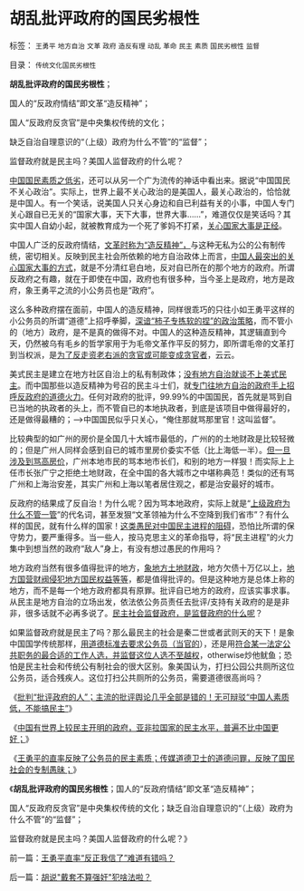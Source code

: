# 胡乱批评政府的国民劣根性

标签： `王勇平` `地方自治` `文革` `政府` `造反有理` `动乱` `革命` `民主` `素质` `国民劣根性` `监督` 

目录： `传统文化国民劣根性`

**胡乱批评政府的国民劣根性**；

国人的“反政府情结”即文革“造反精神”；

国人“反政府反贪官”是中央集权传统的文化；

缺乏自治自理意识的“（上级）政府为什么不管”的“监督”；

监督政府就是民主吗？美国人监督政府的什么呢？

[中国国民素质之低劣](../../../2011/8/13/批评“批评政府的人”.md)，还可以从另一个广为流传的神话中看出来。据说“中国国民不关心政治”。实际上，世界上最不关心政治的是美国人，最关心政治的，恰恰就是中国人。有一个笑话，说美国人只关心身边和自已利益有关的小事，中国人专门关心跟自已无关的“国家大事，天下大事，世界大事……”，难道仅仅是笑话吗？其实中国人自幼小起，就被教育成为一个死了爹妈不打紧，[关心国家大事是正经](../../../2009/9/27/无私的爱仆主义和有私的爱国.md)。

中国人广泛的反政府情结，[文革时称为“造反精神”，](http://darthvad123.wordpress.com/2011/04/11/%E7%A7%91%E5%AD%A6%E7%9A%84%E5%8F%91%E5%B1%95%E8%A7%82/)与这种无私为公的公有制传统，密切相关。反映到民主社会所依赖的地方自治政体上而言，[中国人最突出的关心国家大事的方式](../../../2010/4/16/中国人的参政议政意识世界第一，从娃娃抓起！.md)，就是不分清红皂白地，反对自已所在的那个地方的政府。所谓反政府之有趣，就在于即使在中国，政府也有很多种，当今圣上是政府，地方是政府，象王勇平之流的小公务员也是“政府”。

这么多种政府摆在面前，中国人的造反精神，同样很乖巧的只往小如王勇平这样的小公务员的所谓“道德”上招呼拳脚，[深谙“柿子专拣软的捏”的政治策略](../../../2009/8/25/柿子宜拣软的捏.md)，而不管小的（地方）政府，是不是真的做得不对。中国人的这种造反精神，其逻辑直到今天，仍然被乌有毛乡的哲学家用于为毛帝文革作平反的努力，即所谓毛帝的文革打到当权派，是[为了反走资老右派的贪官或可能变成贪官者](../../../2009/7/3/看看毛主席是怎样发动文革反腐的.md)，云云。

美式民主是建立在地方社区自治上的私有制政体；[没有地方自治就谈不上美式民主](../../../2011/3/16/美国的户籍制度和民粹运动.md)。而中国那些以造反精神为号召的民主斗士们，就[专门往地方自治的政府手上招呼反政府的道德火力](../../../2010/4/16/朋党相援之“你是咱们一伙的吗”.md)。任何对政府的批评，99.99%的中国国民，首先就是骂到自已当地的执政者的头上，而不管自已的本地执政者，到底是该项目中做得最好的，还是做得最糟的；——>中国国民似乎只关心，“俺住那就骂那里官！这叫监督”。

比较典型的如广州的房价是全国几十大城市最低的，广州的的土地财政是比较轻微的；但是广州人同样会感到自已的城市里房价委实不低（比上海低一半）。[但一旦涉及到骂高房价](../../../2009/7/18/为什么商品房市场确实不存在腐败.md)，广州本地市民的骂本地市长们，和别的地方一样狠！而实际上上任市长张广宁之拒绝土地财政，在全中国的各大城市之中堪称典范！类似的还有骂广州和上海治安差，其实广州和上海以笔者居住观之，都是治安最好的城市。

反政府的结果成了反自治！为什么呢？因为骂本地政府，实际上就是“[上级政府为什么不管一管](http://blog.sina.com.cn/s/blog_5563a64d0100gfpk.html)”的代名词，甚至发狠“文革领袖为什么不空降到我们省市”？有什么样的国民，就有什么样的国家！[这类愚民对中国民主进程的阻碍](../../../2010/1/14/两种传统民间势力博羿阻尼民主进程.md)，恐怕比所谓的保守势力，要严重得多。当一些人，按马克思主义的革命指导，将“民主进程”的火力集中到想当然的政府“敌人”身上，有没有想过愚民的作用吗？

地方政府当然有很多值得批评的地方，[象地方土地财政](../../../2008/7/4/三个坏蛋政策博羿老百姓承受高房价危机全部代价.md)，地方欠债十万亿以上，[地方国营财阀侵犯地方国民权益等等](../../../2008/6/28/推恩令瓦解地方土地财政，结束高房价.md)，都是值得批评的。但是这种地方是总体上称的地方，而不是每一个地方政府都具有原罪。批评自已地方的政府，应该实事求事。从民主是地方自治的立场出发，依法依公务员责任去批评/支持有关政府的是是非非，很多话就不必再多说了。[民主社会监督政府，是监督政府的什么呢](../../../2010/9/13/中国特色的舆论监督.md)？

如果监督政府就是民主了吗？那么最民主的社会是秦二世或者武则天的天下！是象中国国学传统那样，[用道德标准去要求公务员（当官的](../../../2010/7/21/不要搞道德“治法”.md)），还是用[符合某一法定公共职务的最合适的工作人选，并监督这位人选不至越权](../../../2009/12/6/公务员，即公共服务从业员.md)，otherwise炒他鱿鱼；恐怕是民主社会和传统公有制社会的很大区别。象美国认为，打扫公园公共厕所这位公务员，适合残疾人。这位打扫公共厕所的公务员，需要道德很高尚吗？

《[批判“批评政府的人”；主流的批评舆论几乎全部是错的！无可辩驳“中国人素质低，不能搞民主”](../../../2011/8/13/批评“批评政府的人”.md)》

《[中国有世界上较民主开明的政府，亚非拉国家的民主水平，普遍不比中国更好；](../../../2011/8/13/中国在世界上相对民主和开明.md)》

《[王勇平的直率反映了公务员的民主素质；传媒道德卫士的道德问罪，反映了国民社会的专制愚昧；](../../../2011/8/15/王勇平直率“反正我信了”难道有错吗？.md)》

《**胡乱批评政府的国民劣根性**；国人的“反政府情结”即文革“造反精神”；

国人“反政府反贪官”是中央集权传统的文化；缺乏自治自理意识的“（上级）政府为什么不管”的“监督”；

监督政府就是民主吗？美国人监督政府的什么呢？》

前一篇：[王勇平直率“反正我信了”难道有错吗？](../../../2011/8/15/王勇平直率“反正我信了”难道有错吗？.md)

后一篇：[胡说&quot;戴套不算强奸&quot;犯啥法啦？](../../../2011/8/15/胡说&quot;戴套不算强奸&quot;犯啥法啦？.md)